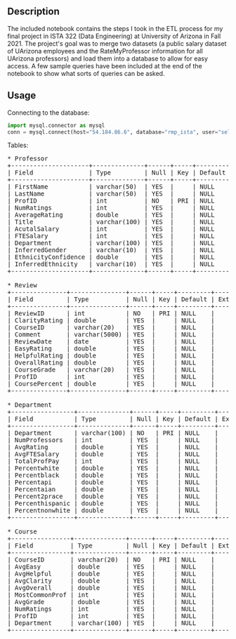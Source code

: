 ## Description
The included notebook contains the steps I took in the ETL process for my final project in ISTA 322 (Data Engineering) at University of Arizona in Fall 2021. The project's goal was to merge two datasets (a public salary dataset of UArizona employees and the RateMyProfessor information for all UArizona professors) and load them into a database to allow for easy access. A few sample queries have been included at the end of the notebook to show what sorts of queries can be asked.

## Usage
Connecting to the database:
```python
import mysql.connector as mysql
conn = mysql.connect(host="54.184.86.6", database="rmp_ista", user="select_rmp", password="select_rmp")
```
Tables:
<pre>
* Professor
+---------------------+--------------+------+-----+---------+-------+  
| Field               | Type         | Null | Key | Default | Extra |  
+---------------------+--------------+------+-----+---------+-------+  
| FirstName           | varchar(50)  | YES  |     | NULL    |       |  
| LastName            | varchar(50)  | YES  |     | NULL    |       |  
| ProfID              | int          | NO   | PRI | NULL    |       |  
| NumRatings          | int          | YES  |     | NULL    |       |  
| AverageRating       | double       | YES  |     | NULL    |       |  
| Title               | varchar(100) | YES  |     | NULL    |       |  
| AcutalSalary        | int          | YES  |     | NULL    |       |  
| FTESalary           | int          | YES  |     | NULL    |       |  
| Department          | varchar(100) | YES  |     | NULL    |       |  
| InferredGender      | varchar(10)  | YES  |     | NULL    |       |  
| EthnicityConfidence | double       | YES  |     | NULL    |       |  
| InferredEthnicity   | varchar(10)  | YES  |     | NULL    |       |  
+---------------------+--------------+------+-----+---------+-------+    

* Review
+---------------+---------------+------+-----+---------+-------+  
| Field         | Type          | Null | Key | Default | Extra |  
+---------------+---------------+------+-----+---------+-------+  
| ReviewID      | int           | NO   | PRI | NULL    |       |  
| ClarityRating | double        | YES  |     | NULL    |       |  
| CourseID      | varchar(20)   | YES  |     | NULL    |       |  
| Comment       | varchar(5000) | YES  |     | NULL    |       |  
| ReviewDate    | date          | YES  |     | NULL    |       |  
| EasyRating    | double        | YES  |     | NULL    |       |  
| HelpfulRating | double        | YES  |     | NULL    |       |  
| OverallRating | double        | YES  |     | NULL    |       |  
| CourseGrade   | varchar(20)   | YES  |     | NULL    |       |  
| ProfID        | int           | YES  |     | NULL    |       |  
| CoursePercent | double        | YES  |     | NULL    |       |  
+---------------+---------------+------+-----+---------+-------+  

* Department
+-----------------+--------------+------+-----+---------+-------+  
| Field           | Type         | Null | Key | Default | Extra |  
+-----------------+--------------+------+-----+---------+-------+  
| Department      | varchar(100) | NO   | PRI | NULL    |       |  
| NumProfessors   | int          | YES  |     | NULL    |       |  
| AvgRating       | double       | YES  |     | NULL    |       |  
| AvgFTESalary    | double       | YES  |     | NULL    |       |  
| TotalProfPay    | int          | YES  |     | NULL    |       |  
| Percentwhite    | double       | YES  |     | NULL    |       |  
| Percentblack    | double       | YES  |     | NULL    |       |  
| Percentapi      | double       | YES  |     | NULL    |       |  
| Percentaian     | double       | YES  |     | NULL    |       |  
| Percent2prace   | double       | YES  |     | NULL    |       |  
| Percenthispanic | double       | YES  |     | NULL    |       |  
| Percentnonwhite | double       | YES  |     | NULL    |       |  
+-----------------+--------------+------+-----+---------+-------+  

* Course
+----------------+--------------+------+-----+---------+-------+  
| Field          | Type         | Null | Key | Default | Extra |  
+----------------+--------------+------+-----+---------+-------+  
| CourseID       | varchar(20)  | NO   | PRI | NULL    |       |  
| AvgEasy        | double       | YES  |     | NULL    |       |  
| AvgHelpful     | double       | YES  |     | NULL    |       |  
| AvgClarity     | double       | YES  |     | NULL    |       |  
| AvgOverall     | double       | YES  |     | NULL    |       |  
| MostCommonProf | int          | YES  |     | NULL    |       |  
| AvgGrade       | double       | YES  |     | NULL    |       |  
| NumRatings     | int          | YES  |     | NULL    |       |  
| ProfID         | int          | YES  |     | NULL    |       |  
| Department     | varchar(100) | YES  |     | NULL    |       |  
+----------------+--------------+------+-----+---------+-------+  
</pre>
